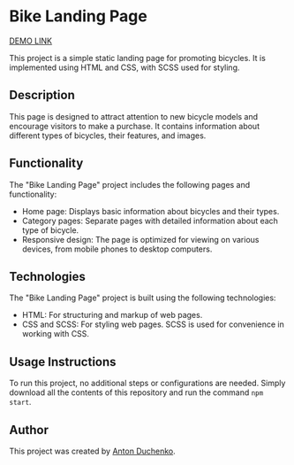# Bike Landing Page

[DEMO LINK](https://antonduchenko.github.io/Bike_landing_page/)

This project is a simple static landing page for promoting bicycles. It is implemented using HTML and CSS, with SCSS used for styling.

## Description

This page is designed to attract attention to new bicycle models and encourage visitors to make a purchase. It contains information about different types of bicycles, their features, and images.

## Functionality

The "Bike Landing Page" project includes the following pages and functionality:

- Home page: Displays basic information about bicycles and their types.
- Category pages: Separate pages with detailed information about each type of bicycle.
- Responsive design: The page is optimized for viewing on various devices, from mobile phones to desktop computers.

## Technologies

The "Bike Landing Page" project is built using the following technologies:

- HTML: For structuring and markup of web pages.
- CSS and SCSS: For styling web pages. SCSS is used for convenience in working with CSS.

## Usage Instructions

To run this project, no additional steps or configurations are needed. Simply download all the contents of this repository and run the command `npm start`.

## Author

This project was created by [Anton Duchenko](https://github.com/AntonDuchenko).
